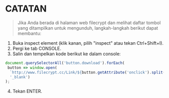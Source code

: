 # **CATATAN**
> Jika Anda berada di halaman web filecrypt dan melihat daftar tombol yang ditampilkan untuk mengunduh,
> langkah-langkah berikut dapat membantu:
1. Buka inspect element (klik kanan, pilih "inspect" atau tekan Ctrl+Shift+I).
2. Pergi ke tab CONSOLE.
3. Salin dan tempelkan kode berikut ke dalam console:
```javascript
document.querySelectorAll('button.download').forEach(
 button => window.open(
  `http://www.filecrypt.cc/Link/${button.getAttribute('onclick').split("'")[1]}.html`,
  '_blank')
);
```
4. Tekan ENTER.
